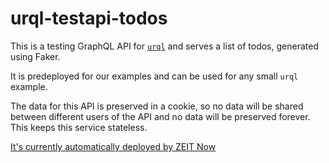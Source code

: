 # urql-testapi-todos

This is a testing GraphQL API for [`urql`](https://github.com/FormidableLabs/urql) and serves a list of todos,
generated using Faker.

It is predeployed for our examples and can be used for any small `urql` example.

The data for this API is preserved in a cookie, so no data will be shared between
different users of the API and no data will be preserved forever. This keeps
this service stateless.

[It's currently automatically deployed by ZEIT Now](https://urql-testapi-todos.philpl.now.sh/)
